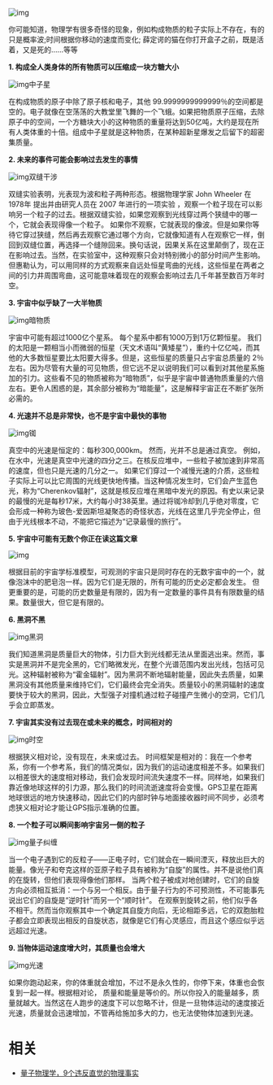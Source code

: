 
![img](https://mmbiz.qpic.cn/mmbiz_gif/bKFaVcqpWia3J2GCzIPJhjJLCfVI8L58vUmBtL3O3kDQyibbGDpCYyOGAcH62LGvia38cic2Bmqj788bauc89MmLqg/640?wx_fmt=gif&tp=webp&wxfrom=5&wx_lazy=1)

你可能知道，物理学有很多奇怪的现象，例如构成物质的粒子实际上不存在，有的只是概率波;时间根据你移动的速度而变化; 薛定谔的猫在你打开盒子之前，既是活着，又是死的……等等

**1. 构成全人类身体的所有物质可以压缩成一块方糖大小**

![img](https://mmbiz.qpic.cn/mmbiz_png/dR8kHSBArNibsShC8A61C22QkbbVWZ4fpR4mibjFuNef03OSfuhjAEibhIgmmYhYR5FzU1PwRHHicRNZypjIbOcMJQ/640?wx_fmt=png&tp=webp&wxfrom=5&wx_lazy=1&wx_co=1)中子星

在构成物质的原子中除了原子核和电子，其他 99.9999999999999％的空间都是空的。电子就像在空荡荡的大教堂里飞舞的一个飞蛾。如果把物质原子压缩，去除原子中的空间，一个方糖块大小的这种物质的重量将达到50亿吨，大约是现在所有人类体重的十倍。组成中子星就是这种物质，在某种超新星爆发之后留下的超密集质量。

**2. 未来的事件可能会影响过去发生的事情**

![img](https://mmbiz.qpic.cn/mmbiz_png/dR8kHSBArNibsShC8A61C22QkbbVWZ4fpPSFdvhRdFBOBdU1leH9faJmYHicARAYxvWZAZ3en1mKc8LB2WPyeDGA/640?wx_fmt=png&tp=webp&wxfrom=5&wx_lazy=1&wx_co=1)双缝干涉

双缝实验表明，光表现为波和粒子两种形态。根据物理学家 John Wheeler 在 1978年 提出并由研究人员在 2007 年进行的一项实验 ，观察一个粒子现在可以影响另一个粒子的过去。根据双缝实验，如果您观察到光线穿过两个狭缝中的哪一个，它就会表现得像一个粒子。 如果你不观察，它就表现的像波。但是如果你等待它穿过狭缝，然后再去观察它通过哪个方向，它就像知道有人在观察它一样，倒回到双缝位置，再选择一个缝隙回来。换句话说，因果关系在这里颠倒了，现在正在影响过去。当然，在实验室中，这种观察只会对特别微小的部分时间产生影响。 但惠勒认为，可以用同样的方式观察来自远处恒星弯曲的光线，这些恒星在两者之间的引力井周围弯曲，这可能意味着现在的观察会影响过去几千年甚至数百万年时空。

**3. 宇宙中似乎缺了一大半物质**

![img](https://mmbiz.qpic.cn/mmbiz_png/dR8kHSBArNibsShC8A61C22QkbbVWZ4fp1JqKWPs967TxZT0vBgNNHG14dXsM88kE1DCjj98xZpRhz74EXZZNWg/640?wx_fmt=png&tp=webp&wxfrom=5&wx_lazy=1&wx_co=1)暗物质

宇宙中可能有超过1000亿个星系。 每个星系中都有1000万到1万亿颗恒星。 我们的太阳是一颗相当小而微弱的恒星（天文术语叫“黄矮星”），重约十亿亿吨，而其他的大多数恒星要比太阳要大得多。但是，这些恒星的质量只占宇宙总质量的 2％ 左右。因为尽管有大量的可见物质，但它远不足以说明我们可以看到对其他星系施加的引力。这些看不见的物质被称为“暗物质”，似乎是宇宙中普通物质重量的六倍左右。更令人困惑的是，其余部分被称为“暗能量”，这是解释宇宙正在不断扩张所必需的。

**4. 光速并不总是非常快，也不是宇宙中最快的事物**

![img](https://mmbiz.qpic.cn/mmbiz_png/dR8kHSBArNibsShC8A61C22QkbbVWZ4fplP9IXB0M4AST7FrFcicCwHF8kHgWbfLsDj3tQSLVuUB4SqgsBYP3EUg/640?wx_fmt=png&tp=webp&wxfrom=5&wx_lazy=1&wx_co=1)铷

真空中的光速是恒定的：每秒300,000km。 然而，光并不总是通过真空。 例如，在水中，光速是真空中光速的四分之三。在核反应堆中，一些粒子被加速到非常高的速度，但也只是光速的几分之一。 如果它们穿过一个减慢光速的介质，这些粒子实际上可以比它周围的光线更快地传播。当这种情况发生时，它们会产生蓝色光，称为“Cherenkov辐射”，这就是核反应堆在黑暗中发光的原因。有史以来记录的最慢的光是每秒17米，大约每小时38英里。通过将铷冷却到几乎绝对零度，它会形成一种称为玻色-爱因斯坦凝聚态的奇怪状态，光线在这里几乎完全停止，但由于光线根本不动，不能把它描述为“记录最慢的旅行”。

**5. 宇宙中可能有无数个你正在读这篇文章**

![img](https://mmbiz.qpic.cn/mmbiz_png/dR8kHSBArNibsShC8A61C22QkbbVWZ4fpZnlx0icVO2tX103udbb0fUybG2picvB8uKK3nNAPjQI5LgGMFJfe9jJg/640?wx_fmt=png&tp=webp&wxfrom=5&wx_lazy=1&wx_co=1)

根据目前的宇宙学标准模型，可观测的宇宙只是同时存在的无数宇宙中的一个，就像泡沫中的肥皂泡一样。因为它们是无限的，所有可能的历史必定都会发生。 但更重要的是，可能的历史数量是有限的，因为有一定数量的事件具有有限数量的结果。数量很大，但它是有限的。

**6. 黑洞不黑**

![img](https://mmbiz.qpic.cn/mmbiz_png/dR8kHSBArNibsShC8A61C22QkbbVWZ4fpicClqOs3ibSB78QNtLASCUzTx6GTHn9URSRm7TQn90wOib2vXpfqoVWag/640?wx_fmt=png&tp=webp&wxfrom=5&wx_lazy=1&wx_co=1)黑洞

我们知道黑洞是质量巨大的物体，引力巨大到光线都无法从里面逃出来。然而，事实是黑洞并不是完全黑的，它们略微发光，在整个光谱范围内发出光线，包括可见光。这种辐射被称为“霍金辐射”。因为黑洞不断地辐射能量，因此失去质量，如果黑洞没有其他质量来维持它们，它们最终会完全消失。质量较小的黑洞辐射的速度要快于较大的黑洞，因此，大型强子对撞机通过粒子碰撞产生微小的空洞，它们几乎会立即蒸发。

**7. 宇宙其实没有过去现在或未来的概念，时间相对的**

![img](https://mmbiz.qpic.cn/mmbiz_png/dR8kHSBArNibsShC8A61C22QkbbVWZ4fpRXpLTq1icR255P1ltjtUdFZcWCVRCyV4kpUqqib2TZHRWiaMOhgt5hiaibQ/640?wx_fmt=png&tp=webp&wxfrom=5&wx_lazy=1&wx_co=1)时空

根据狭义相对论，没有现在，未来或过去。 时间框架是相对的：我在一个参考系，你有一个参考系，我们的情况类似，因为我们的运动速度相差不多。如果我们以相差很大的速度相对移动，我们会发现时间流失速度不一样。同样地，如果我们靠近像地球这样的引力源，那么我们的时间流逝速度将会变慢。GPS卫星在距离地球很远的地方快速移动，因此它们的内部时钟与地面接收器时间不同步，必须考虑狭义相对论才能让GPS指示准确的位置。

**8. 一个粒子可以瞬间影响宇宙另一侧的粒子**

![img](https://mmbiz.qpic.cn/mmbiz_png/dR8kHSBArNibsShC8A61C22QkbbVWZ4fpNHZEx1M560ia3lia5SDyRh3IthKKOPXj9m0YMA8KeMNucruqFtGBboIQ/640?wx_fmt=png&tp=webp&wxfrom=5&wx_lazy=1&wx_co=1)量子纠缠

当一个电子遇到它的反粒子——正电子时，它们就会在一瞬间湮灭，释放出巨大的能量。像光子和夸克这样的亚原子粒子具有被称为“自旋”的属性。并不是说他们真的在旋转，但他们表现得像他们那样。 当两个粒子被成对地创建时，它们的自旋方向必须相互抵消：一个与另一个相反。由于量子行为的不可预测性，不可能事先说出它们的自旋是“逆时针”而另一个“顺时针”。 在观察到旋转之前，他们似乎各不相干。然而当你观察其中一个确定其自旋方向后，无论相距多远，它的双胞胎粒子都会立即表现出相反的自旋状态，就像是它们有心灵感应，而且这个感应似乎远远超过光速。

**9. 当物体运动速度增大时，其质量也会增大**

![img](https://mmbiz.qpic.cn/mmbiz_png/dR8kHSBArNibsShC8A61C22QkbbVWZ4fpFRLWxEkU3mbzW5yAqbicCCyz1ibSQIV7nfUAZ7zG9bKice4scMVX0y7qg/640?wx_fmt=png&tp=webp&wxfrom=5&wx_lazy=1&wx_co=1)光速

如果你跑动起来，你的体重就会增加，不过不是永久性的，你停下来，体重也会恢复到一起一样。根据相对论， 质量和能量是等价的。所以你投入的能量越多，质量就越大。当然这在人跑步的速度下可以忽略不计，但是一旦物体运动的速度接近光速，质量就会迅速增加，不管再给施加多大的力，也无法使物体加速到光速。

# 相关

- [量子物理学，9个违反直觉的物理事实](https://mp.weixin.qq.com/s?__biz=MzU2MTI2MjE1MQ==&mid=2247486759&idx=3&sn=2ca1c5121beccb5eb561e4a505a74390&chksm=fc7a360fcb0dbf19978385016447547ca4f7121830907597eed1d75ea4779a53f2d6094a7890&mpshare=1&scene=1&srcid=0825EnRl6Exkd8YGIMaoGni0#rd)
